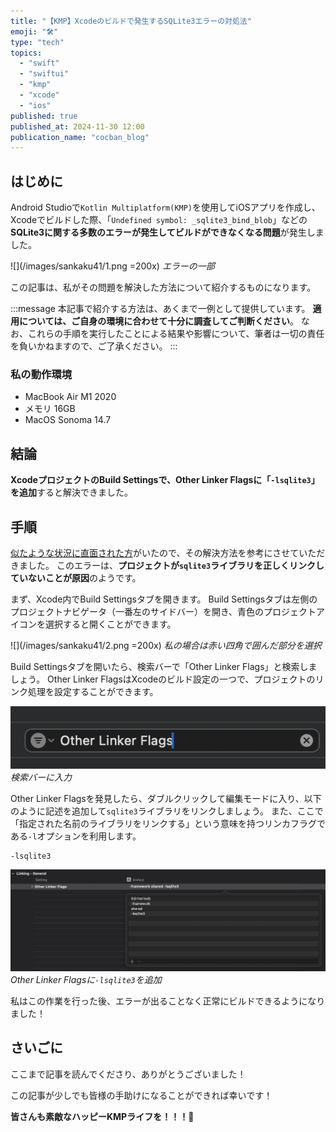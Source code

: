 ```yaml
---
title: "【KMP】Xcodeのビルドで発生するSQLite3エラーの対処法"
emoji: "🛠️"
type: "tech"
topics:
  - "swift"
  - "swiftui"
  - "kmp"
  - "xcode"
  - "ios"
published: true
published_at: 2024-11-30 12:00
publication_name: "cocban_blog"
---
```


## はじめに

Android Studioで`Kotlin Multiplatform(KMP)`を使用してiOSアプリを作成し、Xcodeでビルドした際、「`Undefined symbol: _sqlite3_bind_blob`」などの**SQLite3に関する多数のエラーが発生してビルドができなくなる問題**が発生しました。

![](/images/sankaku41/1.png =200x)
*エラーの一部*

この記事は、私がその問題を解決した方法について紹介するものになります。

:::message
本記事で紹介する方法は、あくまで一例として提供しています。
**適用については、ご自身の環境に合わせて十分に調査してご判断ください**。
なお、これらの手順を実行したことによる結果や影響について、筆者は一切の責任を負いかねますので、ご了承ください。
:::

### 私の動作環境
- MacBook Air M1 2020
- メモリ 16GB
- MacOS Sonoma 14.7

## 結論

**XcodeプロジェクトのBuild Settingsで、Other Linker Flagsに「`-lsqlite3`」を追加**すると解決できました。

## 手順

[似たような状況に直面された方](https://github.com/sqldelight/sqldelight/issues/1442#issuecomment-523435492)がいたので、その解決方法を参考にさせていただきました。
このエラーは、**プロジェクトが`sqlite3`ライブラリを正しくリンクしていないことが原因**のようです。

まず、Xcode内でBuild Settingsタブを開きます。
Build Settingsタブは左側のプロジェクトナビゲータ（一番左のサイドバー）を開き、青色のプロジェクトアイコンを選択すると開くことができます。

![](/images/sankaku41/2.png =200x)
*私の場合は赤い四角で囲んだ部分を選択*

Build Settingsタブを開いたら、検索バーで「Other Linker Flags」と検索しましょう。
Other Linker FlagsはXcodeのビルド設定の一つで、プロジェクトのリンク処理を設定することができます。

![](/images/sankaku41/4.png)
*検索バーに入力*

Other Linker Flagsを発見したら、ダブルクリックして編集モードに入り、以下のように記述を追加して`sqlite3`ライブラリをリンクしましょう。
また、ここで「指定された名前のライブラリをリンクする」という意味を持つリンカフラグである`-l`オプションを利用します。

```
-lsqlite3
```

![](/images/sankaku41/3.png)
*Other Linker Flagsに`-lsqlite3`を追加*

私はこの作業を行った後、エラーが出ることなく正常にビルドできるようになりました！

## さいごに

ここまで記事を読んでくださり、ありがとうございました！

この記事が少しでも皆様の手助けになることができれば幸いです！

**皆さんも素敵なハッピーKMPライフを！！！🌸**
